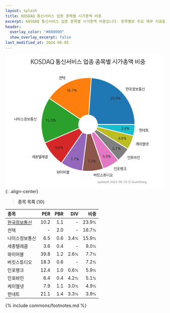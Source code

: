 ```yaml
---
layout: splash
title: KOSDAQ 통신서비스 업종 종목별 시가총액 비중
excerpt: KOSDAQ 통신서비스 업종 종목별 시가총액 비중입니다. 종목별로 주요 재무 지표를 함께 표시합니다.
header:
  overlay_color: "#800000"
  show_overlay_excerpt: false
last_modified_at: 2024-06-05
---
```



![KOSDAQ 통신서비스 업종 종목별 시가총액 비중](/stats/sector/images/kosdaq_업종_통신서비스_종목.png){: .align-center}


> **종목 목록 (10)**<a id="list"></a>

| **종목** | **PER** | **PBR** | **DIV** | **비중** |
| :------- | ------: | ------: | ------: | -------: |
| [한국정보통신](/025770/) | 10.2 | 1.1 | - | 23.9<small>%</small> |
| 컨텍 | - | 2.0 | - | 16.7<small>%</small> |
| 나이스정보통신 | 6.5 | 0.6 | 3.4<small>%</small> | 15.9<small>%</small> |
| 세종텔레콤 | 3.6 | 0.4 | - | 9.0<small>%</small> |
| 와이어블 | 39.8 | 1.2 | 2.6<small>%</small> | 7.7<small>%</small> |
| 버킷스튜디오 | 18.3 | 0.6 | - | 7.2<small>%</small> |
| 인포뱅크 | 12.4 | 1.0 | 0.6<small>%</small> | 5.9<small>%</small> |
| 인포바인 | 6.4 | 0.4 | 4.2<small>%</small> | 5.1<small>%</small> |
| 케이엘넷 | 7.9 | 1.1 | 3.0<small>%</small> | 4.9<small>%</small> |
| 한네트 | 21.1 | 1.4 | 3.3<small>%</small> | 3.9<small>%</small> |

{% include commons/footnotes.md %}
